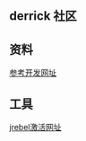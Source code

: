 ## derrick 社区

## 资料
[参考开发网址](https://elasticsearch.cn/explore)

## 工具
[jrebel激活网址](https://www.jiweichengzhu.com/article/33c0330308f5429faf7a1e74127c9708)